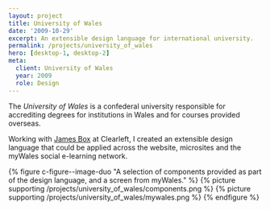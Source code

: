 ```yaml
---
layout: project
title: University of Wales
date: '2009-10-29'
excerpt: An extensible design language for international university.
permalink: /projects/university_of_wales
hero: [desktop-1, desktop-2]
meta:
  client: University of Wales
  year: 2009
  role: Design
---
```

The _University of Wales_ is a confederal university responsible for accrediting degrees for institutions in Wales and for courses provided overseas.

Working with [James Box][1] at Clearleft, I created an extensible design language that could be applied across the website, microsites and the myWales social e-learning network.

{% figure c-figure--image-duo "A selection of components provided as part of the design language, and a screen from myWales." %}
{% picture supporting /projects/university_of_wales/components.png %}
{% picture supporting /projects/university_of_wales/mywales.png %}
{% endfigure %}

[1]: http://clearleft.com/is/james-box/
